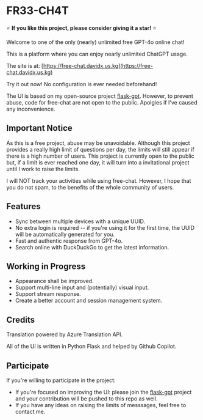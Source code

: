 # FR33-CH4T
⭐️ **If you like this project, please consider giving it a star!** ⭐️

Welcome to one of the only (nearly) unlimited free GPT-4o online chat!

This is a platform where you can enjoy nearly unlimited ChatGPT usage.

The site is at: [https://free-chat.davidx.us.kg](https://free-chat.davidx.us.kg)

Try it out now! No configuration is ever needed beforehand!

The UI is based on my open-source project [flask-gpt](https://github.com/Davidasx/flask-gpt). However, to prevent abuse, code for free-chat are not open to the public. Apolgies if I've caused any inconvenience.


## Important Notice

As this is a free project, abuse may be unavoidable. Although this project provides a really high limit of questions per day, the limits will still appear if there is a high number of users. This project is currently open to the public but, if a limit is ever reached one day, it will turn into a invitational project until I work to raise the limits.

I will NOT track your activities while using free-chat. However, I hope that you do not spam, to the benefits of the whole community of users.

## Features

- Sync between multiple devices with a unique UUID.
- No extra login is required -- if you're using it for the first time, the UUID will be automatically generated for you.
- Fast and authentic response from GPT-4o.
- Search online with DuckDuckGo to get the latest information.

## Working in Progress

- Appearance shall be improved.
- Support multi-line input and (potentially) visual input.
- Support stream response.
- Create a better account and session management system.

## Credits

Translation powered by Azure Translation API.

All of the UI is written in Python Flask and helped by Github Copilot.

## Participate

If you're willing to participate in the project:

- If you're focused on improving the UI: please join the [flask-gpt](https://github.com/Davidasx/flask-gpt) project and your contribution will be pushed to this repo as well.
- If you have any ideas on raising the limits of messsages, feel free to contact me.
